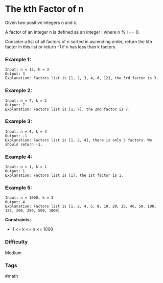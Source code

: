 # The kth Factor of n

Given two positive integers n and k.

A factor of an integer n is defined as an integer i where n % i == 0.

Consider a list of all factors of n sorted in ascending order, return the kth factor in this list or return -1 if n has less than k factors.

### Example 1:

```
Input: n = 12, k = 3
Output: 3
Explanation: Factors list is [1, 2, 3, 4, 6, 12], the 3rd factor is 3.
```

### Example 2:

```
Input: n = 7, k = 2
Output: 7
Explanation: Factors list is [1, 7], the 2nd factor is 7.
```

### Example 3:

```
Input: n = 4, k = 4
Output: -1
Explanation: Factors list is [1, 2, 4], there is only 3 factors. We should return -1.
```

### Example 4:

```
Input: n = 1, k = 1
Output: 1
Explanation: Factors list is [1], the 1st factor is 1.
```

### Example 5:

```
Input: n = 1000, k = 3
Output: 4
Explanation: Factors list is [1, 2, 4, 5, 8, 10, 20, 25, 40, 50, 100, 125, 200, 250, 500, 1000].
```

**Constraints:**

- 1 <= k <= n <= 1000

### Difficulty

Medium

### Tags

#math
